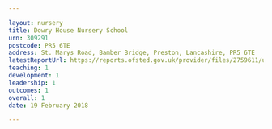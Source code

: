 ```yaml
---

layout: nursery
title: Dowry House Nursery School
urn: 309291
postcode: PR5 6TE
address: St. Marys Road, Bamber Bridge, Preston, Lancashire, PR5 6TE
latestReportUrl: https://reports.ofsted.gov.uk/provider/files/2759611/urn/309291.pdf
teaching: 1
development: 1
leadership: 1
outcomes: 1
overall: 1
date: 19 February 2018

---
```

